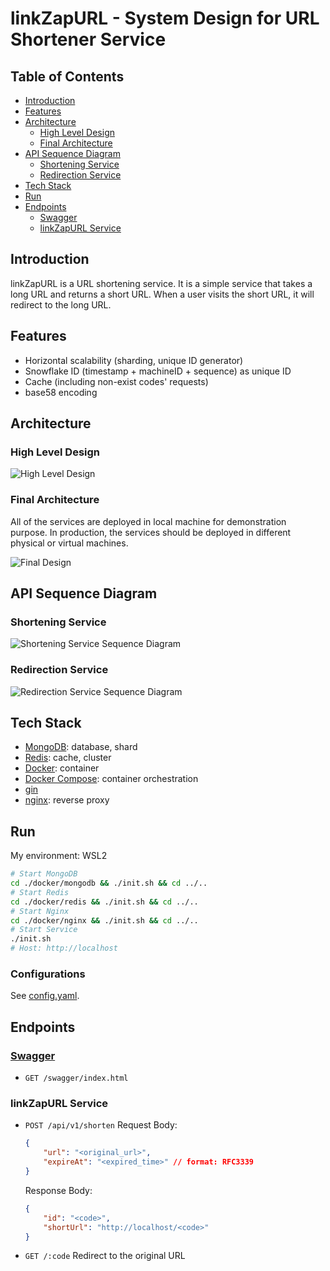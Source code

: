 # linkZapURL - System Design for URL Shortener Service

## Table of Contents
- [Introduction](#introduction)
- [Features](#features)
- [Architecture](#architecture)
  - [High Level Design](#high-level-design)
  - [Final Architecture](#final-architecture)
- [API Sequence Diagram](#api-sequence-diagram)
    - [Shortening Service](#shortening-service)
    - [Redirection Service](#redirection-service)
- [Tech Stack](#tech-stack)
- [Run](#run)
- [Endpoints](#endpoints)
  - [Swagger](#swagger)
  - [linkZapURL Service](#linkzapurl-service)

## Introduction
linkZapURL is a URL shortening service. It is a simple service that takes a long URL and returns a short URL. When a user visits the short URL, it will redirect to the long URL.

## Features
- Horizontal scalability (sharding, unique ID generator)
- Snowflake ID (timestamp + machineID + sequence) as unique ID
- Cache (including non-exist codes' requests)
- base58 encoding

## Architecture

### High Level Design
![High Level Design](./docs/design/High_Level_Design.jpeg)

### Final Architecture
All of the services are deployed in local machine for demonstration purpose. In production, the services should be deployed in different physical or virtual machines.

![Final Design](./docs/diagrams/linkzapurl_architecture.png)

## API Sequence Diagram
### Shortening Service

![Shortening Service Sequence Diagram](./docs/design/Shortening%20Service/sequentialDiagram.jpeg)

### Redirection Service

![Redirection Service Sequence Diagram](./docs/design/Redirection%20Service/sequentialDiagram.jpeg)

## Tech Stack
- [MongoDB](https://www.mongodb.com/): database, shard
- [Redis](https://redis.io/): cache, cluster
- [Docker](https://www.docker.com/): container
- [Docker Compose](https://docs.docker.com/compose/): container orchestration
- [gin](https://github.com/gin-gonic/gin)
- [nginx](https://www.nginx.com/): reverse proxy

## Run
My environment: WSL2
```bash
# Start MongoDB
cd ./docker/mongodb && ./init.sh && cd ../..
# Start Redis
cd ./docker/redis && ./init.sh && cd ../..
# Start Nginx
cd ./docker/nginx && ./init.sh && cd ../..
# Start Service
./init.sh
# Host: http://localhost
```

### Configurations
See [config.yaml](./docker/config.yaml).

## Endpoints

### [Swagger](./docs/swagger.json)
- `GET /swagger/index.html`

### linkZapURL Service
- `POST /api/v1/shorten`
    Request Body:
    ```json
    {
        "url": "<original_url>",
        "expireAt": "<expired_time>" // format: RFC3339
    }
    ```
    
    Response Body:
    ```json
    {
        "id": "<code>",
        "shortUrl": "http://localhost/<code>"
    }
    ```
- `GET /:code`
   Redirect to the original URL
